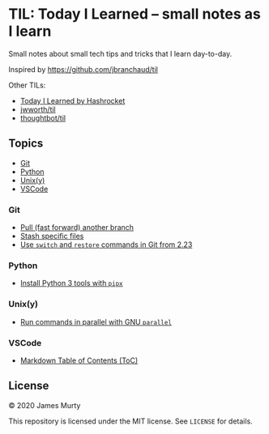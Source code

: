 # TIL: Today I Learned – small notes as I learn

Small notes about small tech tips and tricks that I learn day-to-day.

Inspired by https://github.com/jbranchaud/til

Other TILs:

- [Today I Learned by Hashrocket](https://til.hashrocket.com)
- [jwworth/til](https://github.com/jwworth/til)
- [thoughtbot/til](https://github.com/thoughtbot/til)

## Topics

- [Git](#git)
- [Python](#python)
- [Unix(y)](#unixy)
- [VSCode](#vscode)

### Git

- [Pull (fast forward) another branch](git/pull-fast-forward-another-branch.md)
- [Stash specific files](git/stash-specific-files.md)
- [Use `switch` and `restore` commands in Git from 2.23](git/use-switch-and-restore-in-git-from-2.23.md)

### Python

- [Install Python 3 tools with `pipx`](python/install-python-tools-with-pipx.md)

### Unix(y)

- [Run commands in parallel with GNU `parallel`](unix/run-commands-in-parallel-with-parallel.md)

### VSCode

- [Markdown Table of Contents (ToC)](vscode/markdown-table-of-contents.md)

## License

&copy; 2020 James Murty

This repository is licensed under the MIT license. See `LICENSE` for details.
